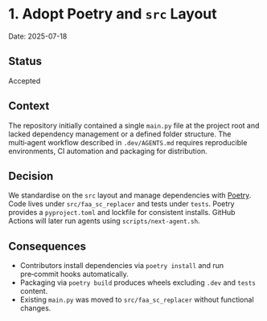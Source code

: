 # 1. Adopt Poetry and `src` Layout

Date: 2025-07-18

## Status
Accepted

## Context
The repository initially contained a single `main.py` file at the project root and lacked dependency management or a defined folder structure. The multi‑agent workflow described in `.dev/AGENTS.md` requires reproducible environments, CI automation and packaging for distribution.

## Decision
We standardise on the `src` layout and manage dependencies with [Poetry](https://python-poetry.org/). Code lives under `src/faa_sc_replacer` and tests under `tests`. Poetry provides a `pyproject.toml` and lockfile for consistent installs. GitHub Actions will later run agents using `scripts/next-agent.sh`.

## Consequences
* Contributors install dependencies via `poetry install` and run pre‑commit hooks automatically.
* Packaging via `poetry build` produces wheels excluding `.dev` and `tests` content.
* Existing `main.py` was moved to `src/faa_sc_replacer` without functional changes.
